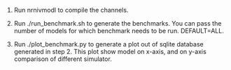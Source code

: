 1. Run nrnivmodl to compile the channels.

2. Run ./run_benchmark.sh to generate the benchmarks. You can pass the number of
   models for which benchmark needs to be run. DEFAULT=ALL.

3. Run ./plot_benchmark.py to generate a plot out of sqlite database generated
   in step 2. This plot show model on x-axis, and on y-axis comparison of
   different simulator.

